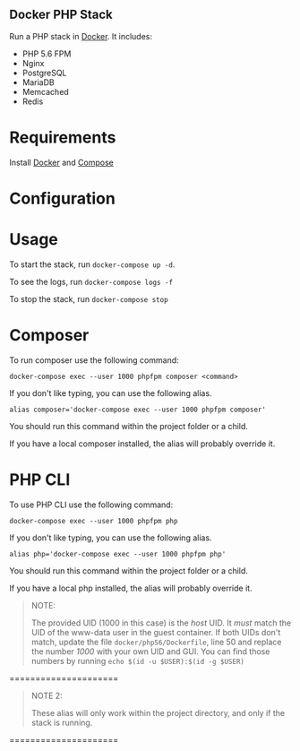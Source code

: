 Docker PHP Stack
----------------

Run a PHP stack in [Docker]. It includes:

- PHP 5.6 FPM
- Nginx
- PostgreSQL
- MariaDB
- Memcached
- Redis

Requirements
============
Install [Docker] and [Compose]

Configuration
=============

Usage
=====

To start the stack, run `docker-compose up -d`.

To see the logs, run `docker-compose logs -f`

To stop the stack, run `docker-compose stop`

Composer
========

To run composer use the following command:

```
docker-compose exec --user 1000 phpfpm composer <command>
```

If you don't like typing, you can use the following alias.

```
alias composer='docker-compose exec --user 1000 phpfpm composer'
```

You should run this command within the project folder or a child.

If you have a local composer installed, the alias will probably override it.

PHP CLI
========

To use PHP CLI use the following command:

```
docker-compose exec --user 1000 phpfpm php
```

If you don't like typing, you can use the following alias.

```
alias php='docker-compose exec --user 1000 phpfpm php'
```

You should run this command within the project folder or a child.

If you have a local php installed, the alias will probably override it.

> NOTE:
>
> The provided UID (1000 in this case) is the *host* UID. It *must* match the UID of the www-data user in the
> guest container. If both UIDs don't match, update the file `docker/php56/Dockerfile`, line 50 and replace the number
> *1000* with your own UID and GUI. You can find those numbers by running `echo $(id -u $USER):$(id -g $USER)`

=====================

> NOTE 2:
>
> These alias will only work within the project directory, and only if the stack is running.



=====================

[Docker]:                      https://www.docker.io/
[Compose]:                     http://docs.docker.com/compose/install/
